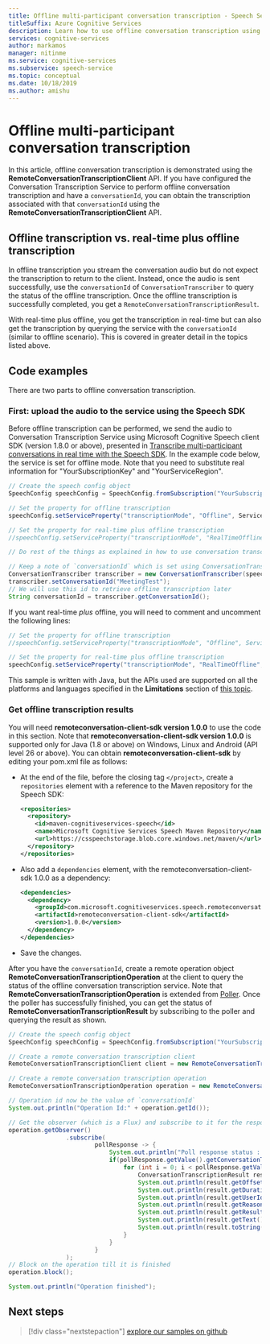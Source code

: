 ```yaml
---
title: Offline multi-participant conversation transcription - Speech Service
titleSuffix: Azure Cognitive Services
description: Learn how to use offline conversation transcription using the Speech Service. Available for Java only.
services: cognitive-services
author: markamos
manager: nitinme
ms.service: cognitive-services
ms.subservice: speech-service
ms.topic: conceptual
ms.date: 10/18/2019
ms.author: amishu
---
```


# Offline multi-participant conversation transcription

In this article, offline conversation transcription is demonstrated using the **RemoteConversationTranscriptionClient** API. If you have configured the Conversation Transcription Service to perform offline conversation transcription and have a `conversationId`, you can obtain the transcription associated with that `conversationId` using the **RemoteConversationTranscriptionClient** API.

## Offline transcription vs. real-time plus offline transcription

In offline transcription you stream the conversation audio but do not expect the transcription to return to the client. Instead, once the audio is sent successfully, use the `conversationId` of `ConversationTranscriber` to query the status of the offline transcription. Once the offline transcription is successfully completed, you get a `RemoteConversationTranscriptionResult`.

With real-time plus offline, you get the transcription in real-time but can also get the transcription by querying the service with the `conversationId` (similar to offline scenario). This is covered in greater detail in the topics listed above.

## Code examples

There are two parts to offline conversation transcription.

### First: upload the audio to the service using the Speech SDK

Before offline transcription can be performed, we send the audio to Conversation Transcription Service using Microsoft Cognitive Speech client SDK (version 1.8.0 or above), presented in [Transcribe multi-participant conversations in real time with the Speech SDK](how-to-use-conversation-transcription-service.md). In the example code below, the service is set for offline mode. Note that you need to substitute real information for "YourSubscriptionKey" and "YourServiceRegion".

```java
// Create the speech config object
SpeechConfig speechConfig = SpeechConfig.fromSubscription("YourSubscriptionKey", "Region");

// Set the property for offline transcription
speechConfig.setServiceProperty("transcriptionMode", "Offline", ServicePropertyChannel.UriQueryParameter);

// Set the property for real-time plus offline transcription
//speechConfig.setServiceProperty("transcriptionMode", "RealTimeOffline", ServicePropertyChannel.UriQueryParameter);

// Do rest of the things as explained in how to use conversation transcription service

// Keep a note of `conversationId` which is set using ConversationTranscriber.setConversationId(conversationId)
ConversationTranscriber transcriber = new ConversationTranscriber(speechConfig, AudioConfig.fromDefaultMicrophoneInput());
transcriber.setConversationId("MeetingTest");
// We will use this id to retrieve offline transcription later
String conversationId = transcriber.getConversationId();

```

If you want real-time _plus_ offline, you will need to comment and uncomment the following lines:

```java
// Set the property for offline transcription
//speechConfig.setServiceProperty("transcriptionMode", "Offline", ServicePropertyChannel.UriQueryParameter);

// Set the property for real-time plus offline transcription
speechConfig.setServiceProperty("transcriptionMode", "RealTimeOffline", ServicePropertyChannel.UriQueryParameter);
```

This sample is written with Java, but the APIs used are supported on all the platforms and languages specified in the **Limitations** section of [this topic](how-to-use-conversation-transcription-service.md#limitations).

### Get offline transcription results

You will need **remoteconversation-client-sdk version 1.0.0** to use the code in this section. Note that **remoteconversation-client-sdk version 1.0.0** is supported only for Java (1.8 or above) on Windows, Linux and Android (API level 26 or above). You can obtain **remoteconversation-client-sdk** by editing your pom.xml file as follows:

- At the end of the file, before the closing tag `</project>`, create a `repositories` element with a reference to the Maven repository for the Speech SDK:

  ```xml
  <repositories>
    <repository>
      <id>maven-cognitiveservices-speech</id>
      <name>Microsoft Cognitive Services Speech Maven Repository</name>
      <url>https://csspeechstorage.blob.core.windows.net/maven/</url>
    </repository>
  </repositories>
  ```

- Also add a `dependencies` element, with the remoteconversation-client-sdk 1.0.0 as a dependency:

  ```xml
  <dependencies>
    <dependency>
      <groupId>com.microsoft.cognitiveservices.speech.remoteconversation</groupId>
      <artifactId>remoteconversation-client-sdk</artifactId>
      <version>1.0.0</version>
    </dependency>
  </dependencies>
  ```

- Save the changes.

After you have the `conversationId`, create a remote operation object **RemoteConversationTranscriptionOperation** at the client to query the status of the offline conversation transcription service. Note that **RemoteConversationTranscriptionOperation** is extended from [Poller](https://github.com/Azure/azure-sdk-for-java/blob/master/sdk/core/azure-core/src/main/java/com/azure/core/util/polling/Poller.java). Once the poller has successfully finished, you can get the status of **RemoteConversationTranscriptionResult** by subscribing to the poller and querying the result as shown.

```java
// Create the speech config object
SpeechConfig speechConfig = SpeechConfig.fromSubscription("YourSubscriptionKey", "Region");

// Create a remote conversation transcription client
RemoteConversationTranscriptionClient client = new RemoteConversationTranscriptionClient(speechConfig);

// Create a remote conversation transcription operation
RemoteConversationTranscriptionOperation operation = new RemoteConversationTranscriptionOperation(conversationId, client);

// Operation id now be the value of `conversationId`
System.out.println("Operation Id:" + operation.getId());

// Get the observer (which is a Flux) and subscribe to it for the response
operation.getObserver()
                .subscribe(
                        pollResponse -> {
                            System.out.println("Poll response status : " + pollResponse.getStatus());
                            if(pollResponse.getValue().getConversationTranscriptionResults() != null) {
                                for (int i = 0; i < pollResponse.getValue().getConversationTranscriptionResults().size(); i++) {
                                    ConversationTranscriptionResult result = pollResponse.getValue().getConversationTranscriptionResults().get(i);
                                    System.out.println(result.getOffset());
                                    System.out.println(result.getDuration());
                                    System.out.println(result.getUserId());
                                    System.out.println(result.getReason());
                                    System.out.println(result.getResultId());
                                    System.out.println(result.getText());
                                    System.out.println(result.toString());
                                }
                            }
                        }
                );
// Block on the operation till it is finished
operation.block();

System.out.println("Operation finished");
```

## Next steps

> [!div class="nextstepaction"]
> [explore our samples on github](https://aka.ms/csspeech/samples)
